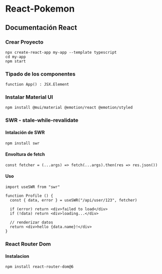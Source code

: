 # React-Pokemon
## Documentación React
### Crear Proyecto
```
npx create-react-app my-app --template typescript
cd my-app
npm start
```
### Tipado de los componentes
```
function App() : JSX.Element
```
### Instalar Material UI
```
npm install @mui/material @emotion/react @emotion/styled
```
### SWR - stale-while-revalidate
#### Intalación de SWR
```
npm install swr
```
#### Envoltura de fetch
```
const fetcher = (...args) => fetch(...args).then(res => res.json())
```
#### Uso
```
import useSWR from "swr"

function Profile () {
  const { data, error } = useSWR("/api/user/123", fetcher)

  if (error) return <div>failed to load</div>
  if (!data) return <div>loading...</div>

  // renderizar datos
  return <div>hello {data.name}!</div>
}
```
### React Router Dom
#### Instalacion
```
npm install react-router-dom@6
```

